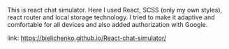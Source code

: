 This is react chat simulator.
 Here I used React, SCSS (only my own styles), react router and local storage technology. I tried to make it adaptive and comfortable for all devices and also added authorization with Google.

link: https://bielichenko.github.io/React-chat-simulator/
